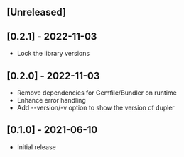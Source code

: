 ## [Unreleased]

## [0.2.1] - 2022-11-03

 - Lock the library versions

## [0.2.0] - 2022-11-03

 - Remove dependencies for Gemfile/Bundler on runtime
 - Enhance error handling
 - Add --version/-v option to show the version of dupler

## [0.1.0] - 2021-06-10

- Initial release
